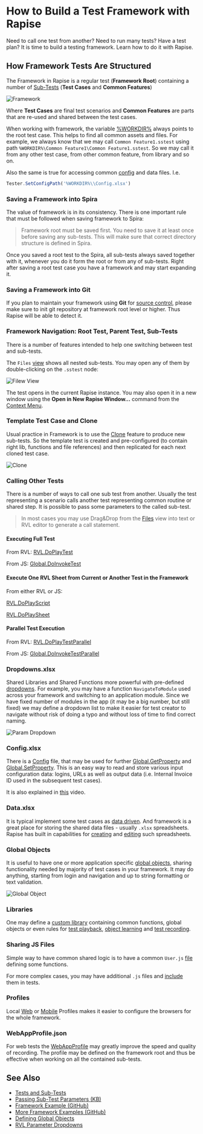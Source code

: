 # How to Build a Test Framework with Rapise

Need to call one test from another? Need to run many tests? Have a test plan? It is time to build a testing framework. Learn how to do it with Rapise.

## How Framework Tests Are Structured

The Framework in Rapise is a regular test (**Framework Root**) containing a number of [Sub-Tests](../Guide/tests_and_sub_tests.md) (**Test Cases** and **Common Features**)

![Framework](../Guide/img/framework_overview.png)

Where **Test Cases** are final test scenarios and **Common Features** are parts that are re-used and shared between the test cases.

When working with framework, the variable [%WORKDIR%](../Guide/tests_and_sub_tests.md#workdir-and-frameworks) always points to the root test case. This helps to find all common assets and files. For example, we always know that we may call `Common Feature1.sstest` using path `%WORKDIR%\Common Feature1\Common Feature1.sstest`. So we may call it from any other test case, from other common feature, from library and so on.

Also the same is true for accessing common [config](../Libraries/Global.md#SetConfigPath) and data files. I.e.

```javascript
Tester.SetConfigPath('%WORKDIR%\\Config.xlsx')
```

### Saving a Framework into Spira

The value of framework is in its consistency. There is one important rule that must be followed when saving framework to Spira:

> Framework root must be saved first. You need to save it at least once before saving any sub-tests. This will make sure that correct directory structure is defined in Spira.

Once you saved a root test to the Spira, all sub-tests always saved together with it, whenever you do it form the root or from any of sub-tests. Right after saving a root test case you have a framework and may start expanding it.

### Saving a Framework into Git

If you plan to maintain your framework using **Git** for [source control](../Guide/git_integration.md), please make sure to init git repository at framework root level or higher. Thus Rapise will be able to detect it.

### Framework Navigation: Root Test, Parent Test, Sub-Tests

There is a number of features intended to help one switching between test and sub-tests.

The `Files` [view](../Guide/test_files_dialog.md) shows all nested sub-tests. You may open any of them by double-clicking on the `.sstest` node:

![Filew View](../Guide/img/framework_filesview.png)

The test opens in the current Rapise instance. You may also open it in a new window using the **Open in New Rapise Window...** command from the  [Context Menu](../Guide/tests_and_sub_tests.md#sub-test-context-menu).

### Template Test Case and Clone

Usual practice in Framework is to use the [Clone](../Guide/tests_and_sub_tests.md#sub-test-context-menu) feature to produce new sub-tests. So the template test is created and pre-configured (to contain right lib, functions and file references) and then replicated for each next cloned test case.

![Clone](../Guide/img/framework_template_clone.png)

### Calling Other Tests

There is a number of ways to call one sub test from another. Usually the test representing a scenario calls another test representing common routine or shared step. It is possible to pass some parameters to the called sub-test.

> In most cases you may use Drag&Drop from the [Files](../Guide/test_files_dialog.md) view into text or RVL editor to generate a call statement.

#### Executing Full Test

From RVL:
[RVL.DoPlayTest](../Libraries/RVL.md#doplaytest)

From JS:
[Global.DoInvokeTest](../Libraries/Global.md#DoInvokeTest)

#### Execute One RVL Sheet from Current or Another Test in the Framework

From either RVL or JS:

[RVL.DoPlayScript](../Libraries/RVL.md#doplayscript)

[RVL.DoPlaySheet](../Libraries/RVL.md#doplaysheet)

#### Parallel Test Execution

From RVL:
[RVL.DoPlayTestParallel](../Libraries/RVL.md#doplaytestparallel)

From JS:
[Global.DoInvokeTestParallel](../Libraries/Global.md#doinvoketestparallel)

### Dropdowns.xlsx

Shared Libraries and Shared Functions more powerful with pre-defined [dropdowns](../Guide/rvl_editor.md#param-dropdowns). For example, you may have a function `NavigateToModule` used across your framework and switching to an application module. Since we have fixed number of modules in the app (it may be a big number, but still fixed) we may define a dropdown list to make it easier for test creator to navigate without risk of doing a typo and without loss of time to find correct naming.

![Param Dropdown](../Guide/img/framework_dropdowns.png)

### Config.xlsx

There is a [Config](../Libraries/Global.md#SetConfigPath) file, that may be used for further [Global.GetProperty](../Libraries/Global.md#getproperty) and [Global.SetProperty](/Libraries/Global/#setproperty). This is an easy way to read and store various input configuration data: logins, URLs as well as output data (i.e. Internal Invoice ID used in the subsequent test cases).

It is also explained in [this](https://youtu.be/GDbRA2WyQfQ?list=PL1GncVUgF5nsawBrTNYbBY-eUnccO5YZj&t=534) video.

### Data.xlsx

It is typical implement some test cases as [data driven](../Intro/ddt.md). And framework is a great place for storing the shared data files - usually `.xlsx` spreadsheets. Rapise has built in capabilities for [creating](../Guide/test_files_dialog.md#context-menu-folder) and [editing](../Guide/spreadsheet_editor.md) such spreadsheets.

### Global Objects

It is useful to have one or more application specific [global objects](../Guide/global_objects.md), sharing functionality needed by majority of test cases in your framework. It may do anything, starting from login and navigation and up to string formatting or text validation.

![Global Object](../Guide/img/framework_global_object.png)

### Libraries

One may define a [custom library](../Guide/custom_libraries.md) containing common functions, global objects or even rules for [test playback](../Guide/playback.md), [object learning](../Guide/object_learning.md) and [test recording](../Guide/recording.md).

### Sharing JS Files

Simple way to have common shared logic is to have a common `User.js` [file](../Guide/defining_functions.md#in-userjs) defining some functions.

For more complex cases, you may have additional `.js` files and [include](https://www.inflectra.com/Support/KnowledgeBase/KB308.aspx) them in tests.

### Profiles

Local [Web](../Guide/browser_settings/#local-browser-profiles) or [Mobile](../Guide/mobile_settings_dialog/#local-mobile-profiles) Profiles makes it easier to configure the browsers for the whole framework.

### WebAppProfile.json

For web tests the [WebAppProfile](../Guide/web_app_profile.md) may greatly improve the speed and quality of recording. The profile may be defined on the framework root and thus be effective when working on all the contained sub-tests.

## See Also

- [Tests and Sub-Tests](../Guide/tests_and_sub_tests.md)
- [Passing Sub-Test Parameters (KB)](https://www.inflectra.com/Support/KnowledgeBase/KB501.aspx)
- [Framework Example (GitHub)](https://github.com/Inflectra/rapise-framework-examples/tree/master/SpiraFriendlyWithRvlAndUserLib)
- [More Framework Examples (GitHub)](https://github.com/Inflectra/rapise-framework-examples)
- [Defining Global Objects](../Guide/global_objects.md)
- [RVL Parameter Dropdowns](../Guide/rvl_editor.md#param-dropdowns)